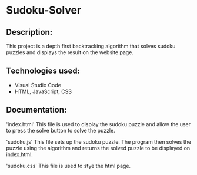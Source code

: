# Sudoku-Solver

## Description:
This project is a depth first backtracking algorithm that solves sudoku puzzles and displays the result on the website page.

## Technologies used:
- Visual Studio Code
- HTML, JavaScript, CSS

## Documentation:

'index.html'
This file is used to display the sudoku puzzle and allow the user to press the solve button to solve the puzzle. 

'sudoku.js'
This file sets up the sudoku puzzle. The program then solves the puzzle using the algorithm and returns the solved puzzle to be displayed on index.html.

'sudoku.css'
This file is used to stye the html page. 
